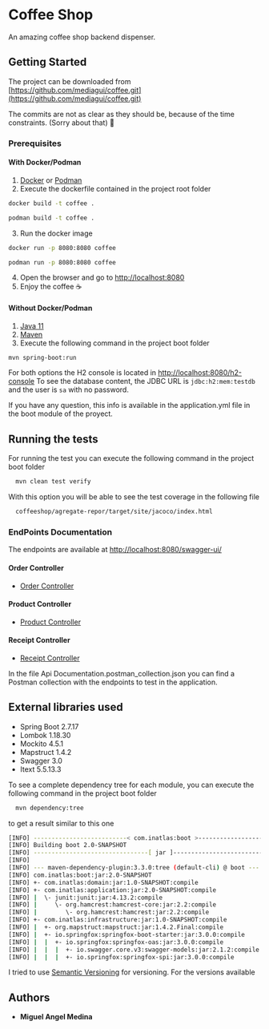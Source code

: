 # Coffee Shop

An amazing coffee shop backend dispenser.

## Getting Started

The project can be downloaded from [https://github.com/mediagui/coffee.git](https://github.com/mediagui/coffee.git)

The commits are not as clear as they should be, because of the time constraints. (Sorry about that) :pray:

### Prerequisites

#### With Docker/Podman
1. [Docker](https://docs.docker.com/install/) or [Podman](https://podman.io/getting-started/installation)
2. Execute the dockerfile contained in the project root folder
```bash
docker build -t coffee .
```
```bash
podman build -t coffee .
```
3. Run the docker image
```bash 
docker run -p 8080:8080 coffee
```
```bash 
podman run -p 8080:8080 coffee
```
4. Open the browser and go to [http://localhost:8080](http://localhost:8080)
5. Enjoy the coffee :coffee:


#### Without Docker/Podman
1. [Java 11](https://www.oracle.com/java/technologies/javase-jdk11-downloads.html)
2. [Maven](https://maven.apache.org/install.html)
3. Execute the following command in the project boot folder
```bash
mvn spring-boot:run
```

For both options the H2 console is located in [http://localhost:8080/h2-console](http://localhost:8080/h2-console)
To see the database content, the JDBC URL is `jdbc:h2:mem:testdb` and the user is `sa` with no password.

If you have any question, this info is available in the application.yml file in the boot module of the proyect.


## Running the tests

For running the test you can execute the following command in the project boot folder
```bash
  mvn clean test verify
```
With this option you will be able to see the test coverage in the following file
```bash
  coffeeshop/agregate-repor/target/site/jacoco/index.html
```
### EndPoints Documentation
The endpoints are available at [http://localhost:8080/swagger-ui/](http://localhost:8080/swagger-ui/)
#### Order Controller
* [Order Controller](http://localhost:8080/swagger-ui/#/order-controller)
#### Product Controller
* [Product Controller](http://localhost:8080/swagger-ui/#/product-controller)
#### Receipt Controller
* [Receipt Controller](http://localhost:8080/swagger-ui/#/receipt-controller)

In the file Api Documentation.postman_collection.json you can find a Postman collection with the endpoints
to test in the application.

## External libraries used

 - Spring Boot 2.7.17
 - Lombok 1.18.30
 - Mockito 4.5.1
 - Mapstruct 1.4.2
 - Swagger 3.0
 - Itext 5.5.13.3

To see a complete dependency tree for each module, you can execute the following command in the project boot folder
```bash
  mvn dependency:tree
``` 
to get a result similar to this one
```bash
[INFO] --------------------------< com.inatlas:boot >--------------------------
[INFO] Building boot 2.0-SNAPSHOT                                         [5/6]
[INFO] --------------------------------[ jar ]---------------------------------
[INFO] 
[INFO] --- maven-dependency-plugin:3.3.0:tree (default-cli) @ boot ---
[INFO] com.inatlas:boot:jar:2.0-SNAPSHOT
[INFO] +- com.inatlas:domain:jar:1.0-SNAPSHOT:compile
[INFO] +- com.inatlas:application:jar:2.0-SNAPSHOT:compile
[INFO] |  \- junit:junit:jar:4.13.2:compile
[INFO] |     \- org.hamcrest:hamcrest-core:jar:2.2:compile
[INFO] |        \- org.hamcrest:hamcrest:jar:2.2:compile
[INFO] +- com.inatlas:infrastructure:jar:1.0-SNAPSHOT:compile
[INFO] |  +- org.mapstruct:mapstruct:jar:1.4.2.Final:compile
[INFO] |  +- io.springfox:springfox-boot-starter:jar:3.0.0:compile
[INFO] |  |  +- io.springfox:springfox-oas:jar:3.0.0:compile
[INFO] |  |  |  +- io.swagger.core.v3:swagger-models:jar:2.1.2:compile
[INFO] |  |  |  +- io.springfox:springfox-spi:jar:3.0.0:compile
```

I tried to use [Semantic Versioning](http://semver.org/) for versioning. For the versions
available

## Authors
- **Miguel Angel Medina** 

